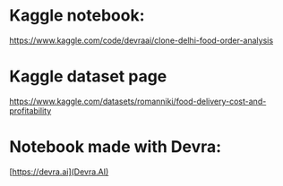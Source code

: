 # Kaggle notebook:
https://www.kaggle.com/code/devraai/clone-delhi-food-order-analysis

# Kaggle dataset page
https://www.kaggle.com/datasets/romanniki/food-delivery-cost-and-profitability

# Notebook made with Devra:
[https://devra.ai](Devra.AI)